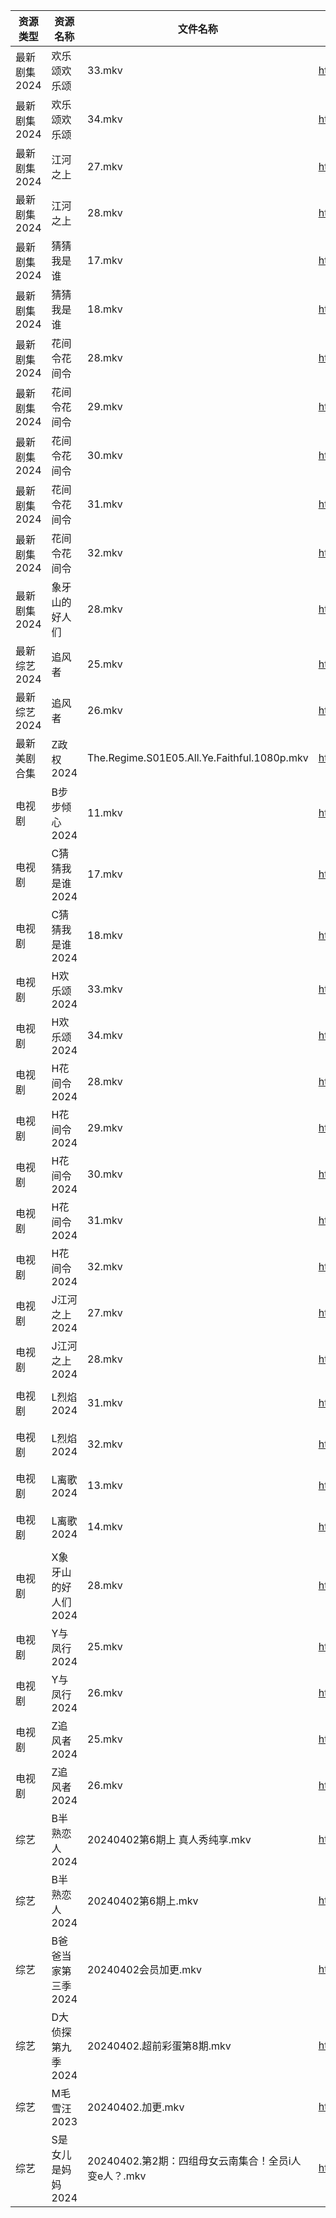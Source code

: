 | 资源类型     | 资源名称         | 文件名称                                        | 分享链接                                      | 更新时间                |
| -------- | ------------ | ------------------------------------------- | ----------------------------------------- | ------------------- |
| 最新剧集2024 | 欢乐颂欢乐颂       | 33.mkv                                      | https://www.alipan.com/s/BfL6e5wsSZs      | 2024-04-02 14:08:34 |
| 最新剧集2024 | 欢乐颂欢乐颂       | 34.mkv                                      | https://www.alipan.com/s/BfL6e5wsSZs      | 2024-04-02 14:08:33 |
| 最新剧集2024 | 江河之上         | 27.mkv                                      | https://www.alipan.com/s/ePFwZQYKYpS      | 2024-04-02 14:08:39 |
| 最新剧集2024 | 江河之上         | 28.mkv                                      | https://www.alipan.com/s/ePFwZQYKYpS      | 2024-04-02 14:08:38 |
| 最新剧集2024 | 猜猜我是谁        | 17.mkv                                      | https://www.alipan.com/s/tX9XXWMajZQ      | 2024-04-02 14:08:43 |
| 最新剧集2024 | 猜猜我是谁        | 18.mkv                                      | https://www.alipan.com/s/tX9XXWMajZQ      | 2024-04-02 14:08:43 |
| 最新剧集2024 | 花间令花间令       | 28.mkv                                      | https://www.alipan.com/s/Sq2BEt9u75s      | 2024-04-02 14:08:47 |
| 最新剧集2024 | 花间令花间令       | 29.mkv                                      | https://www.alipan.com/s/Sq2BEt9u75s      | 2024-04-02 14:08:46 |
| 最新剧集2024 | 花间令花间令       | 30.mkv                                      | https://www.alipan.com/s/Sq2BEt9u75s      | 2024-04-02 14:08:46 |
| 最新剧集2024 | 花间令花间令       | 31.mkv                                      | https://www.alipan.com/s/Sq2BEt9u75s      | 2024-04-02 14:08:46 |
| 最新剧集2024 | 花间令花间令       | 32.mkv                                      | https://www.alipan.com/s/Sq2BEt9u75s      | 2024-04-02 14:08:46 |
| 最新剧集2024 | 象牙山的好人们      | 28.mkv                                      | https://www.alipan.com/s/rUn9XHEFF7a      | 2024-04-02 14:08:49 |
| 最新综艺2024 | 追风者          | 25.mkv                                      | https://www.alipan.com/s/feF1C7yCtvC      | 2024-04-02 14:08:51 |
| 最新综艺2024 | 追风者          | 26.mkv                                      | https://www.alipan.com/s/feF1C7yCtvC      | 2024-04-02 14:08:51 |
| 最新美剧合集   | Z政权2024      | The.Regime.S01E05.All.Ye.Faithful.1080p.mkv | https://www.alipan.com/s/DYN3hGyzZR8      | 2024-04-02 00:06:02 |
| 电视剧      | B步步倾心2024    | 11.mkv                                      | https://www.alipan.com/s/PQr6VqXP1pv      | 2024-04-02 14:05:09 |
| 电视剧      | C猜猜我是谁2024   | 17.mkv                                      | https://www.alipan.com/s/WJkJ2yyqWfq      | 2024-04-02 14:05:14 |
| 电视剧      | C猜猜我是谁2024   | 18.mkv                                      | https://www.alipan.com/s/WJkJ2yyqWfq      | 2024-04-02 14:05:14 |
| 电视剧      | H欢乐颂2024     | 33.mkv                                      | https://www.alipan.com/s/nX7Ep6n3v7t      | 2024-04-02 09:00:10 |
| 电视剧      | H欢乐颂2024     | 34.mkv                                      | https://www.alipan.com/s/nX7Ep6n3v7t      | 2024-04-02 09:00:10 |
| 电视剧      | H花间令2024     | 28.mkv                                      | https://www.alipan.com/s/edL9ctjxL4z      | 2024-04-02 09:00:15 |
| 电视剧      | H花间令2024     | 29.mkv                                      | https://www.alipan.com/s/edL9ctjxL4z      | 2024-04-02 09:00:14 |
| 电视剧      | H花间令2024     | 30.mkv                                      | https://www.alipan.com/s/edL9ctjxL4z      | 2024-04-02 09:00:14 |
| 电视剧      | H花间令2024     | 31.mkv                                      | https://www.alipan.com/s/edL9ctjxL4z      | 2024-04-02 09:00:14 |
| 电视剧      | H花间令2024     | 32.mkv                                      | https://www.alipan.com/s/edL9ctjxL4z      | 2024-04-02 09:00:13 |
| 电视剧      | J江河之上2024    | 27.mkv                                      | https://www.alipan.com/s/2YtTB9KoNWf      | 2024-04-02 09:00:18 |
| 电视剧      | J江河之上2024    | 28.mkv                                      | https://www.alipan.com/s/2YtTB9KoNWf      | 2024-04-02 09:00:17 |
| 电视剧      | L烈焰2024      | 31.mkv                                      | https://www.alipan.com/s/rBU27XRnZH1      | 2024-04-02 09:00:21 |
| 电视剧      | L烈焰2024      | 32.mkv                                      | https://www.alipan.com/s/rBU27XRnZH1      | 2024-04-02 09:00:21 |
| 电视剧      | L离歌2024      | 13.mkv                                      | https://www.alipan.com/s/Xsv9y886bC2      | 2024-04-02 14:05:54 |
| 电视剧      | L离歌2024      | 14.mkv                                      | https://www.alipan.com/s/Xsv9y886bC2      | 2024-04-02 14:05:54 |
| 电视剧      | X象牙山的好人们2024 | 28.mkv                                      | https://www.alipan.com/s/fc7KZReiCHC      | 2024-04-02 14:06:29 |
| 电视剧      | Y与凤行2024     | 25.mkv                                      | https://www.alipan.com/s/zfjPRF27XXh      | 2024-04-02 09:00:43 |
| 电视剧      | Y与凤行2024     | 26.mkv                                      | https://www.alipan.com/s/zfjPRF27XXh      | 2024-04-02 09:00:42 |
| 电视剧      | Z追风者2024     | 25.mkv                                      | https://www.alipan.com/s/5WiMcYBHLCM      | 2024-04-02 09:00:51 |
| 电视剧      | Z追风者2024     | 26.mkv                                      | https://www.alipan.com/s/5WiMcYBHLCM      | 2024-04-02 09:00:50 |
| 综艺       | B半熟恋人2024    | 20240402第6期上 真人秀纯享.mkv                      | https://www.alipan.com/s/cyh8UPQtN4p      | 2024-04-02 14:07:08 |
| 综艺       | B半熟恋人2024    | 20240402第6期上.mkv                            | https://www.alipan.com/s/cyh8UPQtN4p      | 2024-04-02 14:07:08 |
| 综艺       | B爸爸当家第三季2024 | 20240402会员加更.mkv                            | https://www.alipan.com/s/CZcWZGAe35k      | 2024-04-02 14:07:10 |
| 综艺       | D大侦探第九季2024  | 20240402.超前彩蛋第8期.mkv                        | https://www.alipan.com/s/D2ZWBwPxiYi      | 2024-04-02 14:07:20 |
| 综艺       | M毛雪汪2023     | 20240402.加更.mkv                             | https://www.aliyundrive.com/s/asPqfgPRqAg | 2024-04-02 14:07:41 |
| 综艺       | S是女儿是妈妈2024  | 20240402.第2期：四组母女云南集合！全员i人变e人？.mkv          | https://www.alipan.com/s/GGFq6YSak3R      | 2024-04-02 14:07:56 |
